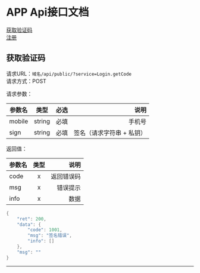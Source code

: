 # APP Api接口文档

[获取验证码](#获取验证码)<br>
[注册](#注册)<br>

## 获取验证码
请求URL：`域名/api/public/?service=Login.getCode`<br>
请求方式：POST<br>

请求参数：

参数名|类型|必选|说明
---|:--:|---:|---:
mobile|string|必填|手机号
sign|string|必填|签名（请求字符串 + 私钥）

返回值：

参数名|类型|说明
---|:--:|---:
code|x|返回错误码
msg|x|错误提示
info|x|数据


```java	
{
    "ret": 200,
    "data": {
        "code": 1001,
        "msg": "签名错误",
        "info": []
    },
    "msg": ""
}
```
---
